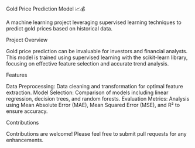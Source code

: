 Gold Price Prediction Model 📈💰

A machine learning project leveraging supervised learning techniques to predict gold prices based on historical data.

Project Overview

Gold price prediction can be invaluable for investors and financial analysts. This model is trained using supervised learning with the scikit-learn library, focusing on effective feature selection and accurate trend analysis.

Features

Data Preprocessing: Data cleaning and transformation for optimal feature extraction.
Model Selection: Comparison of models including linear regression, decision trees, and random forests.
Evaluation Metrics: Analysis using Mean Absolute Error (MAE), Mean Squared Error (MSE), and R² to ensure accuracy.


Contributions

Contributions are welcome! Please feel free to submit pull requests for any enhancements.
